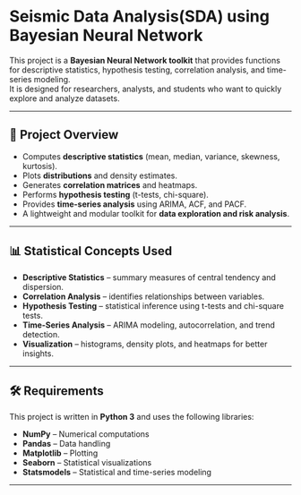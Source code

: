 # Seismic Data Analysis(SDA) using Bayesian Neural Network 

This project is a **Bayesian Neural Network toolkit** that provides functions for descriptive statistics, hypothesis testing, correlation analysis, and time-series modeling.  
It is designed for researchers, analysts, and students who want to quickly explore and analyze datasets.

---

## 📌 Project Overview
- Computes **descriptive statistics** (mean, median, variance, skewness, kurtosis).  
- Plots **distributions** and density estimates.  
- Generates **correlation matrices** and heatmaps.  
- Performs **hypothesis testing** (t-tests, chi-square).  
- Provides **time-series analysis** using ARIMA, ACF, and PACF.  
- A lightweight and modular toolkit for **data exploration and risk analysis**.  

---

## 📊 Statistical Concepts Used
- **Descriptive Statistics** – summary measures of central tendency and dispersion.  
- **Correlation Analysis** – identifies relationships between variables.  
- **Hypothesis Testing** – statistical inference using t-tests and chi-square tests.  
- **Time-Series Analysis** – ARIMA modeling, autocorrelation, and trend detection.  
- **Visualization** – histograms, density plots, and heatmaps for better insights.  

---

## 🛠️ Requirements
This project is written in **Python 3** and uses the following libraries:

- **NumPy** – Numerical computations  
- **Pandas** – Data handling  
- **Matplotlib** – Plotting  
- **Seaborn** – Statistical visualizations  
- **Statsmodels** – Statistical and time-series modeling  

---
